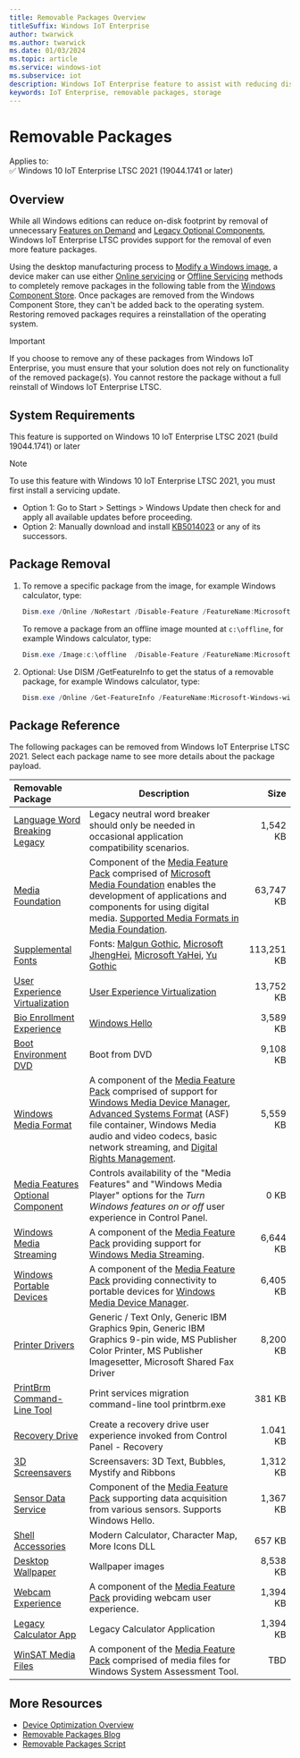 ```yaml
---
title: Removable Packages Overview
titleSuffix: Windows IoT Enterprise
author: twarwick
ms.author: twarwick
ms.date: 01/03/2024
ms.topic: article
ms.service: windows-iot
ms.subservice: iot
description: Windows IoT Enterprise feature to assist with reducing disk footprint
keywords: IoT Enterprise, removable packages, storage
---
```


# Removable Packages

Applies to:  
✅ Windows 10 IoT Enterprise LTSC 2021 (19044.1741 or later)  

## Overview

While all Windows editions can reduce on-disk footprint by removal of unnecessary [Features on Demand](/windows-hardware/manufacture/desktop/features-on-demand-v2--capabilities) and [Legacy Optional Components](/windows-hardware/manufacture/desktop/enable-or-disable-windows-features-using-dism), Windows IoT Enterprise LTSC provides support for the removal of even more feature packages.

Using the desktop manufacturing process to [Modify a Windows image](/windows-hardware/manufacture/desktop/modify-an-image), a device maker can use either [Online servicing](/windows-hardware/manufacture/desktop/audit-mode-overview) or [Offline Servicing](/windows-hardware/manufacture/desktop/mount-and-modify-a-windows-image-using-dism) methods to completely remove packages in the following table from the [Windows Component Store](/windows-hardware/manufacture/desktop/manage-the-component-store). Once packages are removed from the Windows Component Store, they can't be added back to the operating system. Restoring removed packages requires a reinstallation of the operating system.

> [!IMPORTANT]
>
>If you choose to remove any of these packages from Windows IoT Enterprise, you must ensure that your  solution does not rely on functionality of the removed package(s). You cannot restore the package without a full reinstall of Windows IoT Enterprise LTSC.

## System Requirements

This feature is supported on Windows 10 IoT Enterprise LTSC 2021 (build 19044.1741) or later

> [!NOTE]
>
> To use this feature with Windows 10 IoT Enterprise LTSC 2021, you must first install a servicing update.  
>
> - Option 1: Go to Start > Settings > Windows Update then check for and apply all available updates before proceeding.
> - Option 2: Manually download and install  [KB5014023](https://support.microsoft.com/topic/june-2-2022-kb5014023-os-builds-19042-1741-19043-1741-and-19044-1741-preview-65ac6a5d-439a-4e88-b431-a5e2d4e2516a) or any of its successors.

## Package Removal

1. To remove a specific package from the image, for example Windows calculator, type:

   ```powershell
   Dism.exe /Online /NoRestart /Disable-Feature /FeatureName:Microsoft-Windows-win32calc /PackageName:@Package
   ````

   To remove a package from an offline image mounted at `c:\offline`, for  example Windows calculator, type:

   ```powershell
   Dism.exe /Image:c:\offline  /Disable-Feature /FeatureName:Microsoft-Windows-win32calc /PackageName:@Package
   ```

1. Optional: Use DISM /GetFeatureInfo to get the status of a removable package, for example Windows calculator, type:

   ```powershell
   Dism.exe /Online /Get-FeatureInfo /FeatureName:Microsoft-Windows-win32calc /PackageName:@Package
   ````

## Package Reference

The following packages can be removed from Windows IoT Enterprise LTSC 2021.  Select each package name to see more details about the package payload.

| Removable Package  | Description | Size |
|:-------------------|-------------|-----:|
| [Language Word Breaking Legacy](removable-packages/LanguageFeatures-Wordbreaking-Common-legacy.md) | Legacy neutral word breaker should only be needed in occasional application compatibility scenarios. | 1,542 KB |
| [Media Foundation](removable-packages/Microsoft-Media-Foundation.md)                                     | Component of the [Media Feature Pack](/windows/win32/wmdm/windows-media-device-manager-architecture) comprised of [Microsoft Media Foundation](/windows/win32/medfound/microsoft-media-foundation-sdk) enables the development of applications and components for using digital media. [Supported Media Formats in Media Foundation](/windows/win32/medfound/supported-media-formats-in-media-foundation).   | 63,747 KB |
| [Supplemental Fonts](removable-packages/Microsoft-OneCore-Fonts-DesktopFonts-NonLeanSupplement.md) | Fonts: [Malgun Gothic](/typography/font-list/malgun-gothic), [Microsoft JhengHei](/typography/font-list/microsoft-jhenghei), [Microsoft YaHei](/typography/font-list/microsoft-yahei), [Yu Gothic](/typography/font-list/yu-gothic) | 113,251 KB |
| [User Experience Virtualization](removable-packages/Microsoft-Windows-AppManagement-UEV.md)                   | [User Experience Virtualization](/windows/configuration/ue-v/uev-for-windows) | 13,752 KB |
| [Bio Enrollment Experience](removable-packages/Microsoft-Windows-BioEnrollment-UX.md)                     | [Windows Hello](/windows-hardware/design/device-experiences/windows-hello) | 3,589 KB |
| [Boot Environment DVD](removable-packages/Microsoft-Windows-BootEnvironment-Dvd.md)               | Boot from DVD | 9,108 KB |
| [Windows Media Format](removable-packages/Microsoft-Windows-Media-Format.md)                             | A component of the [Media Feature Pack](/windows/win32/wmdm/windows-media-device-manager-architecture) comprised of support for [Windows Media Device Manager](/windows/win32/wmdm/windows-media-device-manager-architecture),  [Advanced Systems Format](/windows/win32/wmformat/overview-of-the-asf-format) (ASF) file container, Windows Media audio and video codecs, basic network streaming, and [Digital Rights Management](/windows/win32/wmformat/overview-of-windows-media-drm). | 5,559 KB |
| [Media Features Optional Component](removable-packages/Microsoft-Windows-MediaPlayback-OC.md)                     | Controls availability of the "Media Features" and "Windows Media Player" options for the *Turn Windows features on or off* user experience in Control Panel. | 0 KB |
| [Windows Media Streaming](removable-packages/Microsoft-Windows-Media-Streaming.md)                       | A component of the [Media Feature Pack](/windows/win32/wmdm/windows-media-device-manager-architecture) providing support for [Windows Media Streaming](/windows/win32/mediastreaming/media-streaming-api-portal). | 6,644 KB |
| [Windows Portable Devices](removable-packages/Microsoft-Windows-Portable-Devices.md)                     | A component of the [Media Feature Pack](/windows/win32/wmdm/windows-media-device-manager-architecture) providing connectivity to portable devices for [Windows Media Device Manager](/windows/win32/wmdm/windows-media-device-manager-architecture). | 6,405 KB |
| [Printer Drivers](removable-packages/Microsoft-Windows-Printer-Drivers.md)                       | Generic / Text Only, Generic IBM Graphics 9pin, Generic IBM Graphics 9-pin wide, MS Publisher Color Printer, MS Publisher Imagesetter, Microsoft Shared Fax Driver | 8,200 KB |
| [PrintBrm Command-Line Tool](removable-packages/Microsoft-Windows-Printing-PremiumTools.md)           | Print services migration command-line tool printbrm.exe | 381 KB |
| [Recovery Drive](removable-packages/Microsoft-Windows-RecoveryDrive.md)                           | Create a recovery drive user experience invoked from Control Panel - Recovery | 1.041 KB |
| [3D Screensavers](removable-packages/Microsoft-Windows-ScreenSavers-3D.md)                    | Screensavers: 3D Text, Bubbles, Mystify and Ribbons | 1,312 KB |
| [Sensor Data Service](removable-packages/Microsoft-Windows-SensorDataService.md)                | Component of the [Media Feature Pack](/windows/win32/wmdm/windows-media-device-manager-architecture) supporting data acquisition from  various sensors.  Supports Windows Hello.  | 1,367 KB |
| [Shell Accessories](removable-packages/Microsoft-Windows-ShellOptions.md)                          | Modern Calculator, Character Map, More Icons DLL | 657 KB |
| [Desktop Wallpaper](removable-packages/Microsoft-Windows-Shell-Wallpaper-Common.md)      | Wallpaper images |  8,538 KB |
| [Webcam Experience](removable-packages/Microsoft-Windows-WebcamExperience.md)                  | A component of the [Media Feature Pack](/windows/win32/wmdm/windows-media-device-manager-architecture) providing webcam user experience. | 1,394 KB |
| [Legacy Calculator App](removable-packages/Microsoft-Windows-win32calc.md)                                | Legacy Calculator Application | 1,394 KB |
| [WinSAT Media Files](removable-packages/Microsoft-Windows-WinSATMediaFiles.md)                  | A component of the [Media Feature Pack](/windows/win32/wmdm/windows-media-device-manager-architecture) comprised of media files for Windows System Assessment Tool. | TBD |

## More Resources

- [Device Optimization Overview](Overview.md)
- [Removable Packages Blog](https://aka.ms/RemovablePackagesBlog)
- [Removable Packages Script](https://aka.ms/RemovablePackagesScript)
